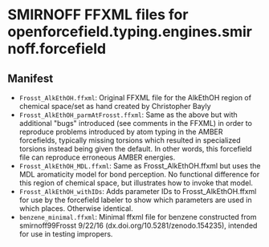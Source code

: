 # SMIRNOFF FFXML files for openforcefield.typing.engines.smirnoff.forcefield

## Manifest
- `Frosst_AlkEthOH.ffxml`: Original FFXML file for the AlkEthOH region of chemical space/set as hand created by Christopher Bayly
- `Frosst_AlkEthOH_parmAtFrosst.ffxml`: Same as the above but with additional "bugs" introduced (see comments in the FFXML) in order to reproduce problems introduced by atom typing in the AMBER forcefields, typically missing torsions which resulted in specialized torsions instead being given the default. In other words, this forcefield file can reproduce erroneous AMBER energies.
- `Frosst_AlkEthOH_MDL.ffxml`: Same as Frosst_AlkEthOH.ffxml but uses the MDL aromaticity model for bond perception. No functional difference for this region of chemical space, but illustrates how to invoke that model.
- `Frosst_AlkEthOH_withIDs`: Adds parameter IDs to Frosst_AlkEthOH.ffxml for use by the forcefield labeler to show which parameters are used in which places. Otherwise identical.
- `benzene_minimal.ffxml`: Minimal ffxml file for benzene constructed from smirnoff99Frosst 9/22/16 (dx.doi.org/10.5281/zenodo.154235), intended for use in testing impropers. 
